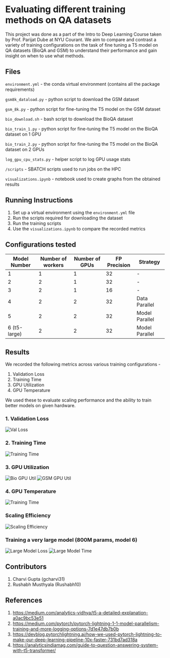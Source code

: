 # Evaluating different training methods on QA datasets

This project was done as a part of the Intro to Deep Learning Course taken by Prof. Parijat Dube at NYU Courant. We aim to compare and contrast a variety of training configurations on the task of fine tuning a T5 model on QA datasets (BioQA and GSM) to understand their performance and gain insight on when to use what methods.

## Files

`environment.yml` - the conda virtual environment (contains all the package requirements) 

`gsm8k_dataload.py` - python script to download the GSM dataset

`gsm_8k.py` - python script for fine-tuning the T5 model on the GSM dataset

`bio_download.sh` - bash script to download the BioQA dataset

`bio_train_1.py` - python script for fine-tuning the T5 model on the BioQA dataset on 1 GPU

`bio_train_2.py` - python script for fine-tuning the T5 model on the BioQA dataset on 2 GPUs

`log_gpu_cpu_stats.py` - helper script to log GPU usage stats

`/scripts` - SBATCH scripts used to run jobs on the HPC

`visualizations.ipynb` - notebook used to create graphs from the obtained results

## Running Instructions

1) Set up a virtual environment using the `environment.yml` file
2) Run the scripts required for downloading the dataset
3) Run the training scripts 
4) Use the `visualizations.ipynb` to compare the recorded metrics


## Configurations tested

| Model Number | Number of workers | Number of GPUs | FP Precision | Strategy       |
|--------------|-------------------|----------------|--------------|----------------|
| 1            | 1                 | 1              | 32           | -              |
| 2            | 2                 | 1              | 32           | -              |
| 3            | 2                 | 1              | 16           | -              |
| 4            | 2                 | 2              | 32           | Data Parallel  |
| 5            | 2                 | 2              | 32           | Model Parallel |
| 6 (t5-large) | 2                 | 2              | 32           | Model Parallel |


## Results
We recorded the following metrics across various training configurations - 
1) Validation Loss
2) Training Time
3) GPU Utilization
4) GPU Temperature

We used these to evaluate scaling performance and the ability to train better models on given hardware.

### 1. Validation Loss
![Val Loss](/graphs_new/val_loss.png)

### 2. Training Time
![Training Time](/graphs_new/training_time.png)

### 3. GPU Utilization
![Bio GPU Util](/graphs_new/gpu_3_bio.png)
![GSM GPU Util](/graphs_new/gpu_3_gsm.png)

### 4. GPU Temperature
![Training Time](/graphs_new/max_temp.png)

### Scaling Efficiency
![Scaling Efficiency](/graphs_new/scaling_performance.png)

### Training a very large model (800M params, model 6)
![Large Model Loss](/graphs_new/big_model_loss.png)
![Large Model Time](/graphs_new/big_model_time.png)

## Contributors

1) Charvi Gupta (gcharvi31)
2) Rushabh Musthyala (Rushabh10)

## References
1) https://medium.com/analytics-vidhya/t5-a-detailed-explanation-a0ac9bc53e51
2) https://medium.com/pytorch/pytorch-lightning-1-1-model-parallelism-training-and-more-logging-options-7d1e47db7b0b
3) https://devblog.pytorchlightning.ai/how-we-used-pytorch-lightning-to-make-our-deep-learning-pipeline-10x-faster-731bd7ad318a
4) https://analyticsindiamag.com/guide-to-question-answering-system-with-t5-transformer/

